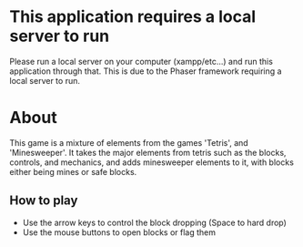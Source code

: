 # This application requires a local server to run
Please run a local server on your computer (xampp/etc...) and
run this application through that. This is due to the Phaser 
framework requiring a local server to run.

# About
This game is a mixture of elements from the games 'Tetris', and 'Minesweeper'.
It takes the major elements from tetris such as the blocks, controls, and mechanics,
and adds minesweeper elements to it, with blocks either being mines or safe blocks.

## How to play
* Use the arrow keys to control the block dropping (Space to hard drop)
* Use the mouse buttons to open blocks or flag them